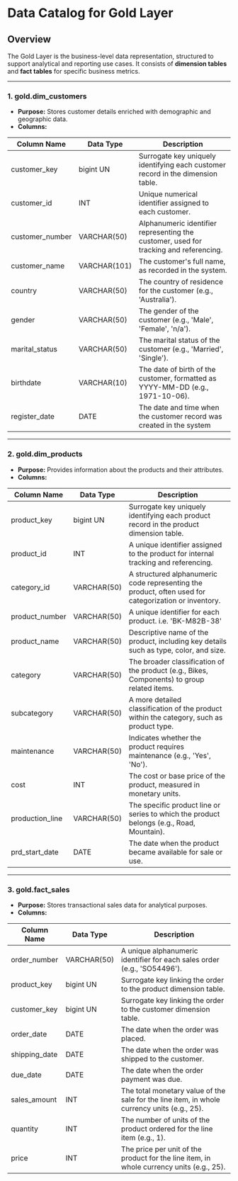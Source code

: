 # Data Catalog for Gold Layer

## Overview
The Gold Layer is the business-level data representation, structured to support analytical and reporting use cases. It consists of **dimension tables** and **fact tables** for specific business metrics.

---

### 1. **gold.dim_customers**
- **Purpose:** Stores customer details enriched with demographic and geographic data.
- **Columns:**

| Column Name      | Data Type     | Description                                                                                   |
|------------------|---------------|-----------------------------------------------------------------------------------------------|
| customer_key     | bigint UN     | Surrogate key uniquely identifying each customer record in the dimension table.           |
| customer_id      | INT           | Unique numerical identifier assigned to each customer.                                        |
| customer_number  |  VARCHAR(50)  | Alphanumeric identifier representing the customer, used for tracking and referencing.         |
| customer_name    |  VARCHAR(101) | The customer's full name, as recorded in the system.                                          |
| country          |  VARCHAR(50)  | The country of residence for the customer (e.g., 'Australia').                                |
| gender           |  VARCHAR(50)  | The gender of the customer (e.g., 'Male', 'Female', 'n/a'). |   
| marital_status   |  VARCHAR(50)  | The marital status of the customer (e.g., 'Married', 'Single').                               |
| birthdate        |  VARCHAR(10)  | The date of birth of the customer, formatted as YYYY-MM-DD (e.g., 1971-10-06).                |
| register_date    |  DATE         | The date and time when the customer record was created in the system|

---

### 2. **gold.dim_products**
- **Purpose:** Provides information about the products and their attributes.
- **Columns:**

| Column Name         | Data Type     | Description                                                                                   |
|---------------------|---------------|-----------------------------------------------------------------------------------------------|
| product_key         | bigint UN     | Surrogate key uniquely identifying each product record in the product dimension table.         |
| product_id          | INT           | A unique identifier assigned to the product for internal tracking and referencing.            |
| category_id         |  VARCHAR(50)  | A structured alphanumeric code representing the product, often used for categorization or inventory. |
| product_number      |  VARCHAR(50)  | A unique identifier for each product. i.e. 'BK-M82B-38'                  |
| product_name        |  VARCHAR(50)  | Descriptive name of the product, including key details such as type, color, and size.         |
| category            |  VARCHAR(50)  | The broader classification of the product (e.g., Bikes, Components) to group related items.  |
| subcategory         |  VARCHAR(50)  | A more detailed classification of the product within the category, such as product type.   |
| maintenance         |  VARCHAR(50)  | Indicates whether the product requires maintenance (e.g., 'Yes', 'No').                       |
| cost                |  INT          | The cost or base price of the product, measured in monetary units.                            |
| production_line     |  VARCHAR(50)  | The specific product line or series to which the product belongs (e.g., Road, Mountain).      |
| prd_start_date      | DATE          | The date when the product became available for sale or use.|

---

### 3. **gold.fact_sales**
- **Purpose:** Stores transactional sales data for analytical purposes.
- **Columns:**

| Column Name     | Data Type     | Description                                                                                   |
|-----------------|---------------|-----------------------------------------------------------------------------------------------|
| order_number    | VARCHAR(50)   | A unique alphanumeric identifier for each sales order (e.g., 'SO54496').                      |
| product_key     | bigint UN     | Surrogate key linking the order to the product dimension table.                               |
| customer_key    | bigint UN     | Surrogate key linking the order to the customer dimension table.                              |
| order_date      | DATE          | The date when the order was placed.                                                           |
| shipping_date   | DATE          | The date when the order was shipped to the customer.                                          |
| due_date        | DATE          | The date when the order payment was due.                                                      |
| sales_amount    | INT           | The total monetary value of the sale for the line item, in whole currency units (e.g., 25).   |
| quantity        | INT           | The number of units of the product ordered for the line item (e.g., 1).                       |
| price           | INT           | The price per unit of the product for the line item, in whole currency units (e.g., 25).      |
